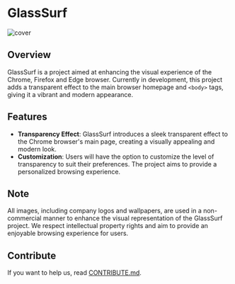 # GlassSurf

![cover](./cover.png)

## Overview

GlassSurf is a project aimed at enhancing the visual experience of the Chrome, Firefox and Edge browser. Currently in development, this project adds a transparent effect to the main browser homepage  and ``<body>`` tags, giving it a vibrant and modern appearance.

## Features

- **Transparency Effect**: GlassSurf introduces a sleek transparent effect to the Chrome browser's main page, creating a visually appealing and modern look.
- **Customization**: Users will have the option to customize the level of transparency to suit their preferences. The project aims to provide a personalized browsing experience.

## Note

All images, including company logos and wallpapers, are used in a non-commercial manner to enhance the visual representation of the GlassSurf project. We respect intellectual property rights and aim to provide an enjoyable browsing experience for users.

## Contribute

If you want to help us, read [CONTRIBUTE.md](CONTRIBUTE.md).
